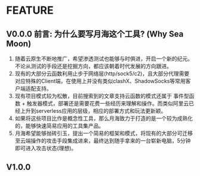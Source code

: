 # FEATURE

## V0.0.0 前言: 为什么要写月海这个工具? (Why Sea Moon)

1. 随着云原生不断地推广，希望渗透测试也能够与时俱进，开启一个新的纪元。不论从测试的手段还是挖掘方向，都应该朝着时代发展的方向跟进。
2. 现有的大部分云函数利用止步于网络层(http/sock5/c2)，且大部分代理需要对应特殊的Client端，在使用上并没有类似clashX、ShadowSocks等常用客户端适配支持。
3. 现有项目模式较为松散，目前搜索到的文章支持云函数的模式还属于 事件型函数 + 触发器模式，部署还是需要花费一些经历来理解和操作。而类似阿里云已经上升到serverless应用的层级，相应的部署方式和玩法更新颖。
4. 如果将这些项目比作是概念性工具，那么月海致力于打造的是一个较为成熟化的，能够快速简易应用的工具集产品。
5. 月海希望能够抛砖引玉，提出一个简易的框架和模式，将现有的大部分可迁移至云端操作的攻击手段集成进来，最终达到随手拿来的一台崭新电脑，5分钟即可进入攻击状态(理想)。

## V1.0.0
